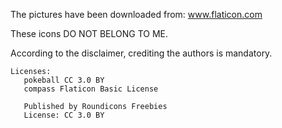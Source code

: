 The pictures have been downloaded from:
www.flaticon.com

These icons DO NOT BELONG TO ME.

According to the disclaimer, crediting the authors is mandatory.

    Licenses:
       pokeball CC 3.0 BY
       compass Flaticon Basic License

       Published by Roundicons Freebies  
       License: CC 3.0 BY 
